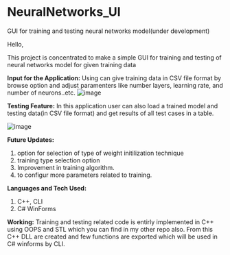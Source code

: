 # NeuralNetworks_UI
GUI for training and testing neural networks model(under development)

Hello,

This project is concentrated to make a simple GUI for training and testing of neural networks model for given training data

**Input for the Application:**
Using can give training data in CSV file format by browse option
and adjust paramenters like number layers, learning rate, and number of neurons..etc.
![image](https://user-images.githubusercontent.com/89305345/167286898-ab98f7a6-ed30-45e5-9130-c03f43ca0386.png)


**Testing Feature:**
In this application user can also load a trained model and testing data(in CSV file format)
and get results of all test cases in a table.

![image](https://user-images.githubusercontent.com/89305345/167286939-43ab9110-5902-46ef-af43-5c7ee9c77159.png)

**Future Updates:**
1. option for selection of type of weight initilization technique
2. training type selection option
3. Improvement in training algorithm.
4. to configur more parameters related to training.

**Languages and Tech Used:**
1. C++, CLI
2. C# WinForms

**Working:**
Training and testing related code is entirly implemented in C++ using OOPS and STL which you can find in my other repo also.
From this C++ DLL are created and few functions are exported which will be used in C# winforms by CLI.
